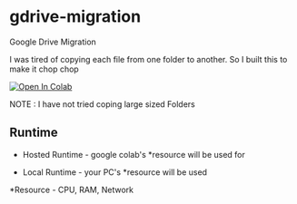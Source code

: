 # gdrive-migration
 Google Drive Migration

I was tired of copying each file from one folder to another. So I built this to make it chop chop

<!-- Open in Colab in Center -->
<style>
img {
  display: block;
  margin-left: auto;
  margin-right: auto;
}
</style>
<a href="https://colab.research.google.com/github/alx-xlx/gdrive-migration/blob/master/GoogleDrive_Migration.ipynb" rel="nofollow"><img src="https://camo.githubusercontent.com/52feade06f2fecbf006889a904d221e6a730c194/68747470733a2f2f636f6c61622e72657365617263682e676f6f676c652e636f6d2f6173736574732f636f6c61622d62616467652e737667" alt="Open In Colab" style='centre' data-canonical-src="https://colab.research.google.com/assets/colab-badge.svg" style="max-width:100%;"></a>

NOTE : I have not tried coping large sized Folders



## Runtime
- Hosted Runtime - google colab's *resource will be used for

- Local Runtime - your PC's *resource will be used


*Resource - CPU, RAM, Network